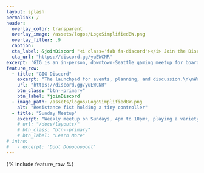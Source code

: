 ```yaml
---
layout: splash
permalink: /
header:
  overlay_color: transparent
  overlay_image: /assets/logos/LogoSimplifiedBW.png
  overlay_filter: .9
  caption: 
  cta_label: &joinDiscord "<i class='fab fa-discord'></i> Join the Discord"
  cta_url: "https://discord.gg/yuEWCNR"
excerpt: 'GIG is an in-person, downtown-Seattle gaming meetup for board games, tabletop RPGs, video games, and more'
feature_row:
  - title: "GIG Discord"
    excerpt: "The launchpad for events, planning, and discussion.\n\nWe need a few more people to play PULSAR with us."
    url: "https://discord.gg/yuEWCNR"
    btn_class: "btn--primary"
    btn_label: *joinDiscord
  - image_path: /assets/logos/LogoSimplifiedBW.png
    alt: "Resistance fist holding a tiny controller"
  - title: "Sunday Meetup"
    excerpt: "Weekly meetup on Sundays, 4pm to 10pm+, playing a variety of board games, couch-multiplayer, RPGs, etc, as available.\n\nRSVP on the Discord."
    # url: "/docs/layouts/"
    # btn_class: "btn--primary"
    # btn_label: "Learn More"
# intro:
#   - excerpt: 'Doot Dooooooooot'
---
```


<!-- {% include feature_row id="intro" type="center" %} -->

{% include feature_row %}
